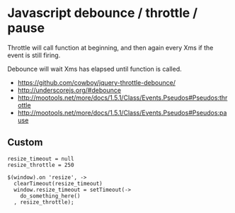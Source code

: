 Javascript debounce / throttle / pause
======================================

Throttle will call function at beginning, and then again every Xms if the event is still firing.

Debounce will wait Xms has elapsed until function is called.

- https://github.com/cowboy/jquery-throttle-debounce/
- http://underscorejs.org/#debounce
- http://mootools.net/more/docs/1.5.1/Class/Events.Pseudos#Pseudos:throttle
- http://mootools.net/more/docs/1.5.1/Class/Events.Pseudos#Pseudos:pause

Custom
------

```
resize_timeout = null
resize_throttle = 250

$(window).on 'resize', ->
  clearTimeout(resize_timeout)
  window.resize_timeout = setTimeout(->
    do_something_here()
  , resize_throttle);
```
